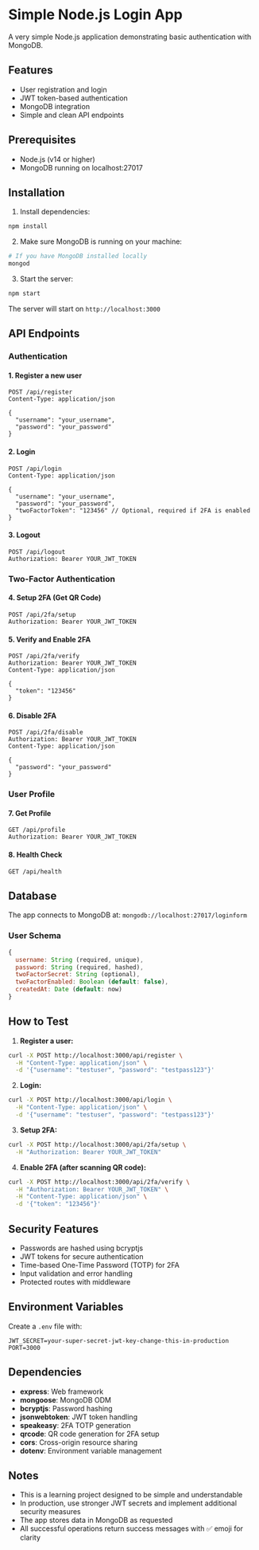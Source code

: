 # Simple Node.js Login App

A very simple Node.js application demonstrating basic authentication with MongoDB.

## Features

- User registration and login
- JWT token-based authentication
- MongoDB integration
- Simple and clean API endpoints

## Prerequisites

- Node.js (v14 or higher)
- MongoDB running on localhost:27017

## Installation

1. Install dependencies:

```bash
npm install
```

2. Make sure MongoDB is running on your machine:

```bash
# If you have MongoDB installed locally
mongod
```

3. Start the server:

```bash
npm start
```

The server will start on `http://localhost:3000`

## API Endpoints

### Authentication

#### 1. Register a new user

```
POST /api/register
Content-Type: application/json

{
  "username": "your_username",
  "password": "your_password"
}
```

#### 2. Login

```
POST /api/login
Content-Type: application/json

{
  "username": "your_username",
  "password": "your_password",
  "twoFactorToken": "123456" // Optional, required if 2FA is enabled
}
```

#### 3. Logout

```
POST /api/logout
Authorization: Bearer YOUR_JWT_TOKEN
```

### Two-Factor Authentication

#### 4. Setup 2FA (Get QR Code)

```
POST /api/2fa/setup
Authorization: Bearer YOUR_JWT_TOKEN
```

#### 5. Verify and Enable 2FA

```
POST /api/2fa/verify
Authorization: Bearer YOUR_JWT_TOKEN
Content-Type: application/json

{
  "token": "123456"
}
```

#### 6. Disable 2FA

```
POST /api/2fa/disable
Authorization: Bearer YOUR_JWT_TOKEN
Content-Type: application/json

{
  "password": "your_password"
}
```

### User Profile

#### 7. Get Profile

```
GET /api/profile
Authorization: Bearer YOUR_JWT_TOKEN
```

#### 8. Health Check

```
GET /api/health
```

## Database

The app connects to MongoDB at: `mongodb://localhost:27017/loginform`

### User Schema

```javascript
{
  username: String (required, unique),
  password: String (required, hashed),
  twoFactorSecret: String (optional),
  twoFactorEnabled: Boolean (default: false),
  createdAt: Date (default: now)
}
```

## How to Test

1. **Register a user:**

```bash
curl -X POST http://localhost:3000/api/register \
  -H "Content-Type: application/json" \
  -d '{"username": "testuser", "password": "testpass123"}'
```

2. **Login:**

```bash
curl -X POST http://localhost:3000/api/login \
  -H "Content-Type: application/json" \
  -d '{"username": "testuser", "password": "testpass123"}'
```

3. **Setup 2FA:**

```bash
curl -X POST http://localhost:3000/api/2fa/setup \
  -H "Authorization: Bearer YOUR_JWT_TOKEN"
```

4. **Enable 2FA (after scanning QR code):**

```bash
curl -X POST http://localhost:3000/api/2fa/verify \
  -H "Authorization: Bearer YOUR_JWT_TOKEN" \
  -H "Content-Type: application/json" \
  -d '{"token": "123456"}'
```

## Security Features

- Passwords are hashed using bcryptjs
- JWT tokens for secure authentication
- Time-based One-Time Password (TOTP) for 2FA
- Input validation and error handling
- Protected routes with middleware

## Environment Variables

Create a `.env` file with:

```
JWT_SECRET=your-super-secret-jwt-key-change-this-in-production
PORT=3000
```

## Dependencies

- **express**: Web framework
- **mongoose**: MongoDB ODM
- **bcryptjs**: Password hashing
- **jsonwebtoken**: JWT token handling
- **speakeasy**: 2FA TOTP generation
- **qrcode**: QR code generation for 2FA setup
- **cors**: Cross-origin resource sharing
- **dotenv**: Environment variable management

## Notes

- This is a learning project designed to be simple and understandable
- In production, use stronger JWT secrets and implement additional security measures
- The app stores data in MongoDB as requested
- All successful operations return success messages with ✅ emoji for clarity
